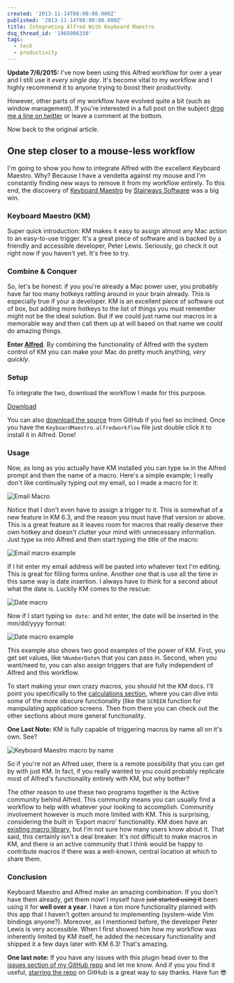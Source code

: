 ```yaml
---
created: '2013-11-14T08:00:00.000Z'
published: '2013-11-14T08:00:00.000Z'
title: Integrating Alfred With Keyboard Maestro
dsq_thread_id: '1965006338'
tags:
  - tech
  - productivity
---
```


**Update 7/6/2015:** I've now been using this Alfred workflow for over a year and I still use it _every single day_. It's become vital to my workflow and I highly recommend it to anyone trying to boost their productivity.

However, other parts of my workflow have evolved quite a bit (such as window management). If you're interested in a full post on the subject [drop me a line on twitter][twitter] or leave a comment at the bottom.

Now back to the original article.

[twitter]: https://twitter.com/ian_sinn/

## One step closer to a mouse-less workflow

I'm going to show you how to integrate Alfred with the excellent Keyboard Maestro. Why? Because I have a vendetta against my mouse and I'm constantly finding new ways to remove it from my workflow entirely. To this end, the discovery of [Keyboard Maestro][1] by [Stairways Software][2] was a big win.

### Keyboard Maestro (KM)

Super quick introduction: KM makes it easy to assign almost any Mac action to an easy-to-use trigger. It's a great piece of software and is backed by a friendly and accessible developer, Peter Lewis. Seriously, go check it out right now if you haven't yet. It's free to try.

### Combine & Conquer

So, let's be honest: if you you're already a Mac power user, you probably have far too many hotkeys rattling around in your brain already. This is especially true if your a developer. KM is an excellent piece of software out of box, but adding more hotkeys to the list of things you must remember might not be the ideal solution. But if we could just name our macros in a memorable way and then call them up at will based on that name we could do amazing things.

<!--more-->

**Enter [Alfred][3]**. By combining the functionality of Alfred with the system control of KM you can make your Mac do pretty much anything, *very quickly*.

### Setup

To integrate the two, download the workflow I made for this purpose.

<a class="btn btn-download" href="https://github.com/iansinnott/alfred-maestro/raw/master/AlfredMaestro.alfredworkflow">Download</a>

You can also [download the source][4] from GitHub if you feel so inclined. Once you have the `KeyboardMaestro.alfredworkflow` file just double click it to install it in Alfred. Done!

### Usage

Now, as long as you actually have KM installed you can type `km` in the Alfred prompt and then the name of a macro. Here's a simple example; I really don't like continually typing out my email, so I made a macro for it:

![Email Macro](https://dropsinn.s3.amazonaws.com/email-macro.png)

Notice that I don't even have to assign a trigger to it. This is somewhat of a new feature in KM 6.3, and the reason you must have that version or above. This is a great feature as it leaves room for macros that really deserve their own hotkey and doesn't clutter your mind with unnecessary information. Just type `km` into Alfred and then start typing the title of the macro:

![Email macro example](https://dropsinn.s3.amazonaws.com/Screen%20Shot%202015-07-06%20at%209.15.08%20PM.png)

If I hit enter my email address will be pasted into whatever text I'm editing. This is great for filling forms online. Another one that is use all the time in this same way is date insertion. I always have to think for a second about what the date is. Luckily KM comes to the rescue:

![Date macro](https://dropsinn.s3.amazonaws.com/Screen%20Shot%202015-07-06%20at%209.18.19%20PM.png)

Now if I start typing `km date:` and hit enter, the date will be inserted in the mm/dd/yyyy format:

![Date macro example](https://dropsinn.s3.amazonaws.com/Screen%20Shot%202015-07-06%20at%209.19.00%20PM.png)

This example also shows two good examples of the power of KM. First, you get set values, like `%NumberDate%` that you can pass in. Second, when you want/need to, you can also assign triggers that are fully independent of Alfred and this workflow.

To start making your own crazy macros, you should hit the KM docs. I'll point you specifically to the [calculations section][5], where you can dive into some of the more obscure functionality (like the `SCREEN` function for manipulating application screens. Then from there you can check out the other sections about more general functionality.

**One Last Note:** KM is fully capable of triggering macros by name all on it's own. See?

![Keyboard Maestro macro by name](https://dropsinn.s3.amazonaws.com/Screen%20Shot%202015-07-06%20at%209.12.29%20PM.png)

So if you're not an Alfred user, there is a remote possibility that you can get by with just KM. In fact, if you really wanted to you could probably replicate most of Alfred's functionality entirely with KM, but why bother?

The other reason to use these two programs together is the Active community behind Alfred. This community means you can usually find a workflow to help with whatever your looking to accomplish. Community involvement however is much more limited with KM. This is surprising, considering the built in &#8216;Export macro' functionality. KM does have an [existing macro library][6], but I'm not sure how many users know about it. That said, this certainly isn't a deal breaker. It's not difficult to make macros in KM, and there *is* an active community that I think would be happy to contribute macros if there was a well-known, central location at which to share them.

### Conclusion

Keyboard Maestro and Alfred make an amazing combination. If you don't have them already, get them now! I myself have <del>just started using it</del> been using it for **well over a year**. I have a ton more functionality planned with this app that I haven't gotten around to implementing (system-wide Vim bindings anyone?). Moreover, as I mentioned before, the developer Peter Lewis is very accessible. When I first showed him how my workflow was inherently limited by KM itself, he added the necessary functionality and shipped it a few days later with KM 6.3! That's amazing.

**One last note:** If you have any issues with this plugin head over to the [issues section of my GitHub repo][7] and let me know. And if you you find it useful, [starring the repo][repo] on GitHub is a great way to say thanks. Have fun 😎

 [1]: http://www.keyboardmaestro.com/main/
 [2]: http://www.stairways.com/main/
 [3]: http://www.alfredapp.com/
 [4]: https://github.com/iansinnott/keyboard-maestro-alfred
 [5]: http://www.keyboardmaestro.com/documentation/6/calculations.html
 [6]: http://www.keyboardmaestro.com/main/macro-library
 [7]: https://github.com/iansinnott/keyboard-maestro-alfred/issues

 [repo]: https://github.com/iansinnott/keyboard-maestro-alfred

 [workflow]: https://github.com/iansinnott/alfred-maestro/raw/master/AlfredMaestro.alfredworkflow
